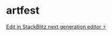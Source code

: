# artfest

[Edit in StackBlitz next generation editor ⚡️](https://stackblitz.com/~/github.com/manzaro1/artfest)